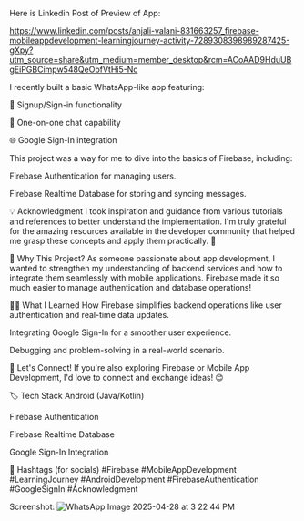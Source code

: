Here is Linkedin Post of Preview of App:

https://www.linkedin.com/posts/anjali-valani-831663257_firebase-mobileappdevelopment-learningjourney-activity-7289308398989287425-gXpy?utm_source=share&utm_medium=member_desktop&rcm=ACoAAD9HduUBgEiPGBCimpw548QeObfVtHi5-Nc

I recently built a basic WhatsApp-like app featuring:

📝 Signup/Sign-in functionality

💬 One-on-one chat capability

🌐 Google Sign-In integration

This project was a way for me to dive into the basics of Firebase, including:

Firebase Authentication for managing users.

Firebase Realtime Database for storing and syncing messages.

💡 Acknowledgment
I took inspiration and guidance from various tutorials and references to better understand the implementation.
I'm truly grateful for the amazing resources available in the developer community that helped me grasp these concepts and apply them practically. 🙏

🌟 Why This Project?
As someone passionate about app development, I wanted to strengthen my understanding of backend services and how to integrate them seamlessly with mobile applications.
Firebase made it so much easier to manage authentication and database operations!

👩‍💻 What I Learned
How Firebase simplifies backend operations like user authentication and real-time data updates.

Integrating Google Sign-In for a smoother user experience.

Debugging and problem-solving in a real-world scenario.

🤝 Let's Connect!
If you're also exploring Firebase or Mobile App Development, I'd love to connect and exchange ideas! 😊

🏷️ Tech Stack
Android (Java/Kotlin)

Firebase Authentication

Firebase Realtime Database

Google Sign-In Integration

🔖 Hashtags (for socials)
#Firebase #MobileAppDevelopment #LearningJourney #AndroidDevelopment #FirebaseAuthentication #GoogleSignIn #Acknowledgment

Screenshot:
![WhatsApp Image 2025-04-28 at 3 22 44 PM](https://github.com/user-attachments/assets/6cc5b4c5-0f16-4aae-b59d-3c8cc71f25f6)

